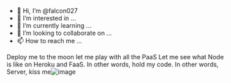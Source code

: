 - 👋 Hi, I’m @falcon027
- 👀 I’m interested in ...
- 🌱 I’m currently learning ...
- 💞️ I’m looking to collaborate on ...
- 📫 How to reach me ...

<!---
falcon027/falcon027 is a ✨ special ✨ repository because its `README.md` (this file) appears on your GitHub profile.
You can click the Preview link to take a look at your changes.
--->
Deploy me to the moon let me play with all the PaaS Let me see what Node is like on Heroku and FaaS. In other words, hold my code. In other words, Server, kiss me![image](https://user-images.githubusercontent.com/10784826/169960845-ff49083a-85f2-4e5f-a576-5f3202a10577.png)
